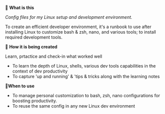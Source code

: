 :thinking: **What is this**

_Config files for my Linux setup and development environment._

To create an efficient developer environment, it's a runbook to use after installing Linux to customize bash & zsh, nano, and various tools; to install required development tools.

:clap: **How it is being created**

Learn, prtactice and check-in what worked well
* To learn the depth of Linux, shells, various dev tools capabilities in the context of dev productivity
* To capture 'up and running' & 'tips & tricks along with the learning notes 

:rocket:**When to use**
* To manage personal customization to bash, zsh, nano configurations for boosting productivity. 
* To reuse the same config in any new Linux dev environment
